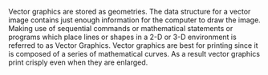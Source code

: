 Vector graphics are stored as geometries. The data structure for a vector image contains just enough information for the computer to draw the image.
Making use of sequential commands or mathematical statements or programs which place lines or shapes in a 2-D or 3-D environment is referred to as Vector Graphics. Vector graphics are best for printing since it is composed of a series of mathematical curves. As a result vector graphics print crisply even when they are enlarged.